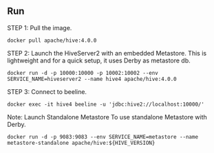 ## Run
STEP 1: Pull the image.
```
docker pull apache/hive:4.0.0
```

STEP 2: Launch the HiveServer2 with an embedded Metastore.
This is lightweight and for a quick setup, it uses Derby as metastore db.
```
docker run -d -p 10000:10000 -p 10002:10002 --env SERVICE_NAME=hiveserver2 --name hive4 apache/hive:4.0.0
```

STEP 3: Connect to beeline.
```
docker exec -it hive4 beeline -u 'jdbc:hive2://localhost:10000/'
```

Note: Launch Standalone Metastore To use standalone Metastore with Derby.
```
docker run -d -p 9083:9083 --env SERVICE_NAME=metastore --name metastore-standalone apache/hive:${HIVE_VERSION}
```